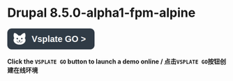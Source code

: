 # Drupal 8.5.0-alpha1-fpm-alpine

<a href="https://www.vsplate.com/?docker-compose=https://github.com/vsplate/dcenvs/drupal/8.5.0-alpha1-fpm-alpine"><img alt="VSPLATE GO" src="https://raw.githubusercontent.com/vsplate/images/master/vsgo_btn.png" width="200px"></a>

**Click the `VSPLATE GO` button to launch a demo online / 点击`VSPLATE GO`按钮创建在线环境**